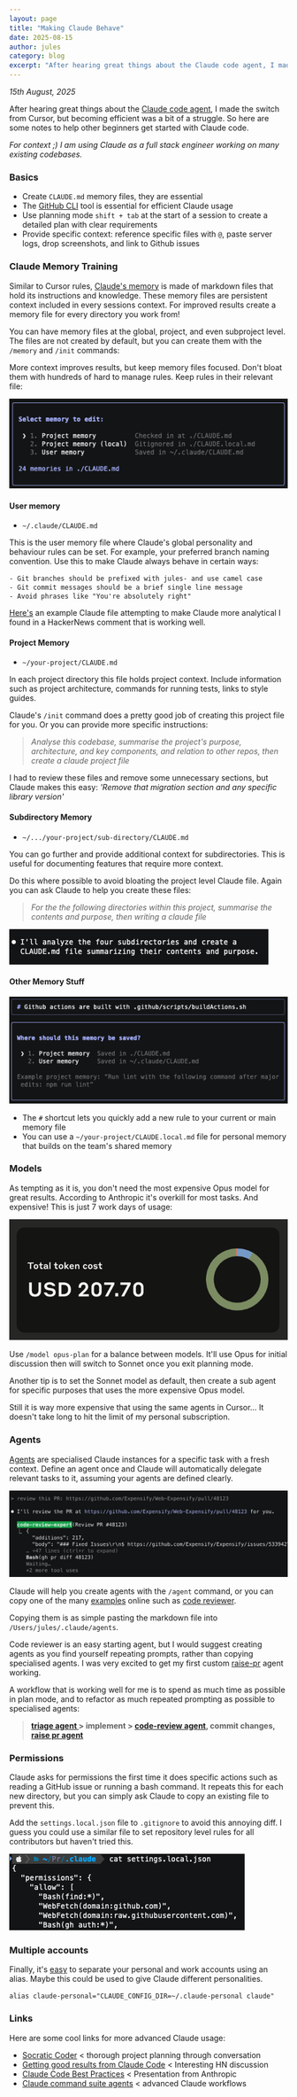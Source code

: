 ```yaml
---
layout: page
title: "Making Claude Behave"
date: 2025-08-15
author: jules
category: blog
excerpt: "After hearing great things about the Claude code agent, I made the switch from Cursor, but becoming efficient was a bit of a struggle. So here are some notes to help other beginners get started with Claude code."
---
```


*15th August, 2025*

After hearing great things about the [Claude code agent](https://www.anthropic.com/claude-code), I made the switch from Cursor, but becoming efficient was a bit of a struggle. So here are some notes to help other beginners get started with Claude code.

_For context ;) I am using Claude as a full stack engineer working on many existing codebases._

### Basics

- Create `CLAUDE.md` memory files, they are essential
- The [GitHub CLI](https://cli.github.com/) tool is essential for efficient Claude usage
- Use planning mode `shift + tab` at the start of a session to create a detailed plan with clear requirements
- Provide specific context: reference specific files with `@`, paste server logs, drop screenshots, and link to Github issues

### Claude Memory Training
Similar to Cursor rules, [Claude's memory](https://docs.anthropic.com/en/docs/claude-code/memory#determine-memory-type) is made of markdown files that hold its instructions and knowledge. These memory files are persistent context included in every sessions context. For improved results create a memory file for every directory you work from!

You can have memory files at the global, project, and even subproject level. The files are not created by default, but you can create them with the `/memory` and `/init` commands:

More context improves results, but keep memory files focused. Don't bloat them with hundreds of hard to manage rules. Keep rules in their relevant file:

![Claude memory](/assets/images/claude-memory.png)

#### User memory
 
- `~/.claude/CLAUDE.md`

This is the user memory file where Claude's global personality and behaviour rules can be set. For example, your preferred branch naming convention. Use this to make Claude always behave in certain ways:

```
- Git branches should be prefixed with jules- and use camel case
- Git commit messages should be a brief single line message
- Avoid phrases like "You're absolutely right"
```

[Here's](https://gist.github.com/Julesssss/170f73bb35dff22c110d3b56128b741c) an example Claude file attempting to make Claude more analytical I found in a HackerNews comment that is working well.

#### Project Memory
 
- `~/your-project/CLAUDE.md`

In each project directory this file holds project context. Include information such as project architecture, commands for running tests, links to style guides.

Claude's `/init` command does a pretty good job of creating this project file for you. Or you can provide more specific instructions:

> _Analyse this codebase, summarise the project's purpose, architecture, and key components, and relation to other repos, then create a claude project file_

I had to review these files and remove some unnecessary sections, but Claude makes this easy: _'Remove that migration section and any specific library version'_

#### Subdirectory Memory

- `~/.../your-project/sub-directory/CLAUDE.md`

You can go further and provide additional context for subdirectories. This is useful for documenting features that require more context.

Do this where possible to avoid bloating the project level Claude file. Again you can ask Claude to help you create these files: 

> _For the the following directories within this project, summarise the contents and purpose, then writing a claude file_ 

![Claude init](/assets/images/claude-init.png)

#### Other Memory Stuff

![Claude rule](/assets/images/claude-rule.png)

- The `#` shortcut lets you quickly add a new rule to your current or main memory file
- You can use a `~/your-project/CLAUDE.local.md` file for personal memory that builds on the team's shared memory

### Models

As tempting as it is, you don't need the most expensive Opus model for great results. According to Anthropic it's overkill for most tasks. And expensive! This is just 7 work days of usage:

![Claude costs](/assets/images/claude-costs.png)

Use `/model opus-plan` for a balance between models. It'll use Opus for initial discussion then will switch to Sonnet once you exit planning mode.

Another tip is to set  the Sonnet model as default, then create a sub agent for specific purposes that uses the more expensive Opus model.

Still it is way more expensive that using the same agents in Cursor… It doesn't take long to hit the limit of my personal subscription.

### Agents

[Agents](https://docs.anthropic.com/en/docs/claude-code/sub-agents) are specialised Claude instances for a specific task with a fresh context.  Define an agent once and Claude will automatically delegate relevant tasks to it, assuming your agents are defined clearly.

![Claude agents](/assets/images/claude-subagent.png)

Claude will help you create agents with the `/agent` command, or you can copy one of the many [examples](https://github.com/wshobson/agents) online such as [code reviewer](https://github.com/qdhenry/Claude-Command-Suite/blob/main/.claude/agents/code-auditor.md).

Copying them is as simple pasting the markdown file into `/Users/jules/.claude/agents`.

Code reviewer is an easy starting agent, but I would suggest creating agents as you find yourself repeating prompts, rather than copying specialised agents. I was very excited to get my first custom [raise-pr](https://gist.github.com/Julesssss/3e65b2b461ad8a5d9c41a53f7e82f876) agent working.

A workflow that is working well for me is to spend as much time as possible in plan mode, and to refactor as much repeated prompting as possible to specialised agents:

> **[triage agent ](https://gist.github.com/Julesssss/8aa9d57785a22dd21758e07dc1997b5f)>  implement > [code-review agent](https://gist.github.com/Julesssss/d4b190f2d7d73847e4d9abd7ce4c3a9c), commit changes, [raise pr agent](https://gist.github.com/Julesssss/3e65b2b461ad8a5d9c41a53f7e82f876)**

### Permissions

Claude asks for permissions the first time it does specific actions such as reading a GitHub issue or running a bash command. It repeats this for each new directory, but you can simply ask Claude to copy an existing file to prevent this.

Add the `settings.local.json` file to `.gitignore` to avoid this annoying diff. I guess you could use a similar file to set repository level rules for all contributors but haven't tried this.

![Claude permissions settings](/assets/images/claude-permissions.png)

### Multiple accounts

Finally, it's [easy](https://julesrosser.com/blog/Multiple-Claude-accounts.html) to separate your personal and work accounts using an alias. Maybe this could be used to give Claude different personalities.

```
alias claude-personal="CLAUDE_CONFIG_DIR=~/.claude-personal claude"
```

### Links

Here are some cool links for more advanced Claude usage:

- [Socratic Coder](https://github.com/jamesponddotco/llm-prompts/blob/trunk/data/socratic-coder.md) < thorough project planning through conversation
- [Getting good results from Claude Code](https://news.ycombinator.com/item?id=44836879) < Interesting HN discussion
- [Claude Code Best Practices](https://youtu.be/gv0WHhKelSE?si=AV7iMsFbcvYPSA8L) < Presentation from Anthropic
- [Claude command suite agents](https://github.com/qdhenry/Claude-Command-Suite/tree/main/.claude/agents) < advanced Claude workflows

